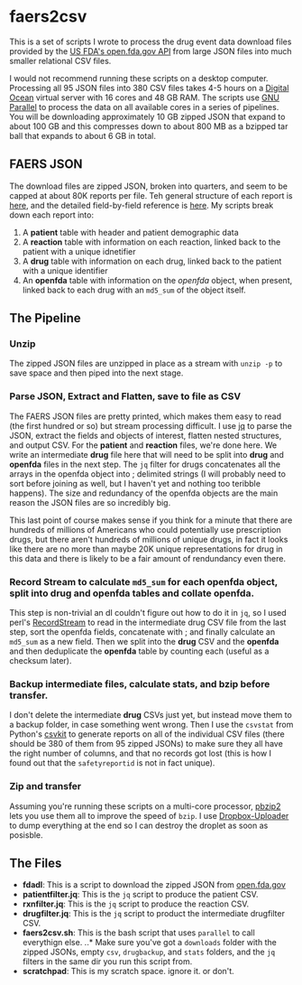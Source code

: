 faers2csv
======
This is a set of scripts I wrote to process the drug event data download files provided by the [US FDA's open.fda.gov API](https://open.fda.gov/update/openfda-now-allows-direct-downloads-of-data/) from large JSON files into much smaller relational CSV files.

I would not recommend running these scripts on a desktop computer. Processing all 95 JSON files into 380 CSV files takes 4-5 hours on a [Digital Ocean](https://www.digitalocean.com/pricing/) virtual server with 16 cores and 48 GB RAM. The scripts use [GNU Parallel](http://www.gnu.org/software/parallel/) to process the data on all available cores in a series of pipelines. You will be downloading approximately 10 GB zipped JSON that expand to about 100 GB and this compresses down to about 800 MB as a bzipped tar ball that expands to about 6 GB in total.

## FAERS JSON
The download files are zipped JSON, broken into quarters, and seem to be capped at about 80K reports per file. Teh general structure of each report is [here](https://open.fda.gov/drug/event/#adverse-event-reports), and the detailed field-by-field reference is [here](https://open.fda.gov/drug/event/reference/#field-by-field-reference). My scripts break down each report into:

1. A **patient** table with header and patient demographic data
2. A **reaction** table with information on each reaction, linked back to the patient with a unique idnetifier
3. A **drug** table with information on each drug, linked back to the patient with a unique identifier
4. An **openfda** table with information on the *openfda* object, when present, linked back to each drug with an `md5_sum` of the object itself.

## The Pipeline

### Unzip
The zipped JSON files are unzipped in place as a stream with `unzip -p` to save space and then piped into the next stage.

### Parse JSON, Extract and Flatten, save to file as CSV
The FAERS JSON files are pretty printed, which makes them easy to read (the first hundred or so) but stream processing difficult. I use [jq](https://stedolan.github.io/jq/) to parse the JSON, extract the fields and objects of interest, flatten nested structures, and output CSV. For the **patient** and **reaction** files, we're done here. We write an intermediate **drug** file here that will need to be split into **drug** and **openfda** files in the next step. The `jq` filter for drugs concatenates all the arrays in the openfda object into ; delimited strings (I will probably need to sort before joining as well, but I haven't yet and nothing too teribble happens). The size and redundancy of the openfda objects are the main reason the JSON files are so incredibly big. 

This last point of course makes sense if you think for a minute that there are hundreds of millions of Americans who could potentially use prescription drugs, but there aren't hundreds of millions of unique drugs, in fact it looks like there are no more than maybe 20K unique representations for drug in this data and there is likely to be a fair amount of rendundancy even there. 

### Record Stream to calculate `md5_sum` for each openfda object, split into **drug** and **openfda** tables and collate **openfda**.
This step is non-trivial an dI couldn't figure out how to do it in `jq`, so I used perl's [RecordStream](https://github.com/benbernard/RecordStream) to read in the intermediate drug CSV file from the last step, sort the openfda fields, concatenate with ; and finally calculate an `md5_sum` as a new field. Then we split into the **drug** CSV and the **openfda** and then deduplicate the **openfda** table by counting each (useful as a checksum later).

### Backup intermediate files, calculate stats, and bzip before transfer.
I don't delete the intermediate **drug** CSVs just yet, but instead move them to a backup folder, in case something went wrong. Then I use the `csvstat` from Python's [csvkit](https://csvkit.readthedocs.org/en/0.9.1/) to generate reports on all of the individual CSV files (there should be 380 of them from 95 zipped JSONs) to make sure they all have the right number of columns, and that no records got lost (this is how I found out that the `safetyreportid` is not in fact unique). 

### Zip and transfer
Assuming you're running these scripts on a multi-core processor, [pbzip2](http://compression.ca/pbzip2/) lets you use them all to improve the speed of `bzip`. I use [Dropbox-Uploader](https://github.com/andreafabrizi/Dropbox-Uploader) to dump everything at the end so I can destroy the droplet as soon as posisble. 

## The Files

* **fdadl**: This is a script to download the zipped JSON from [open.fda.gov](http://open.fda.gov)
* **patientfilter.jq**: This is the `jq` script to produce the patient CSV.
* **rxnfilter.jq**: This is the `jq` script to produce the reaction CSV.
* **drugfilter.jq**: This is the `jq` script to product the intermediate drugfilter CSV.
* **faers2csv.sh**: This is the bash script that uses `parallel` to call everythign else. 
..* Make sure you've got a `downloads` folder with the zipped JSONs, empty `csv`, `drugbackup`, and `stats` folders, and the `jq` filters in the same dir you run this script from.
* **scratchpad**: This is my scratch space. ignore it. or don't.
